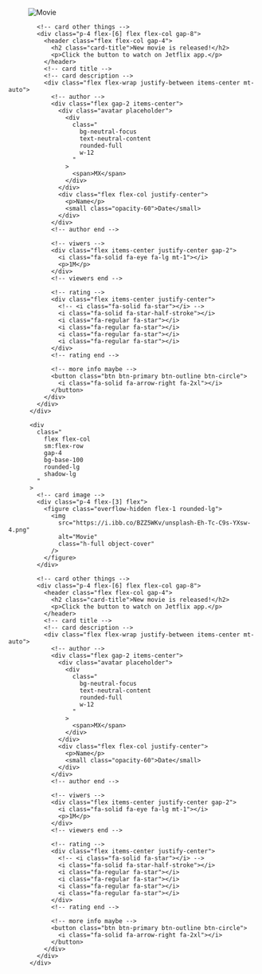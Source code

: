 <div
            class="
              flex flex-col
              sm:flex-row
              gap-4
              bg-base-100
              rounded-lg
              shadow-lg
            "
          >
            <!-- card image -->
            <div class="p-4 flex-[3] flex">
              <figure class="overflow-hidden flex-1 rounded-lg">
                <img
                  src="https://i.ibb.co/BZZ5WKv/unsplash-Eh-Tc-C9s-YXsw-4.png"
                  alt="Movie"
                  class="h-full object-cover"
                />
              </figure>
            </div>

            <!-- card other things -->
            <div class="p-4 flex-[6] flex flex-col gap-8">
              <header class="flex flex-col gap-4">
                <h2 class="card-title">New movie is released!</h2>
                <p>Click the button to watch on Jetflix app.</p>
              </header>
              <!-- card title -->
              <!-- card description -->
              <div class="flex flex-wrap justify-between items-center mt-auto">
                <!-- author -->
                <div class="flex gap-2 items-center">
                  <div class="avatar placeholder">
                    <div
                      class="
                        bg-neutral-focus
                        text-neutral-content
                        rounded-full
                        w-12
                      "
                    >
                      <span>MX</span>
                    </div>
                  </div>
                  <div class="flex flex-col justify-center">
                    <p>Name</p>
                    <small class="opacity-60">Date</small>
                  </div>
                </div>
                <!-- author end -->

                <!-- viwers -->
                <div class="flex items-center justify-center gap-2">
                  <i class="fa-solid fa-eye fa-lg mt-1"></i>
                  <p>1M</p>
                </div>
                <!-- viewers end -->

                <!-- rating -->
                <div class="flex items-center justify-center">
                  <!-- <i class="fa-solid fa-star"></i> -->
                  <i class="fa-solid fa-star-half-stroke"></i>
                  <i class="fa-regular fa-star"></i>
                  <i class="fa-regular fa-star"></i>
                  <i class="fa-regular fa-star"></i>
                  <i class="fa-regular fa-star"></i>
                </div>
                <!-- rating end -->

                <!-- more info maybe -->
                <button class="btn btn-primary btn-outline btn-circle">
                  <i class="fa-solid fa-arrow-right fa-2xl"></i>
                </button>
              </div>
            </div>
          </div>

          <div
            class="
              flex flex-col
              sm:flex-row
              gap-4
              bg-base-100
              rounded-lg
              shadow-lg
            "
          >
            <!-- card image -->
            <div class="p-4 flex-[3] flex">
              <figure class="overflow-hidden flex-1 rounded-lg">
                <img
                  src="https://i.ibb.co/BZZ5WKv/unsplash-Eh-Tc-C9s-YXsw-4.png"
                  alt="Movie"
                  class="h-full object-cover"
                />
              </figure>
            </div>

            <!-- card other things -->
            <div class="p-4 flex-[6] flex flex-col gap-8">
              <header class="flex flex-col gap-4">
                <h2 class="card-title">New movie is released!</h2>
                <p>Click the button to watch on Jetflix app.</p>
              </header>
              <!-- card title -->
              <!-- card description -->
              <div class="flex flex-wrap justify-between items-center mt-auto">
                <!-- author -->
                <div class="flex gap-2 items-center">
                  <div class="avatar placeholder">
                    <div
                      class="
                        bg-neutral-focus
                        text-neutral-content
                        rounded-full
                        w-12
                      "
                    >
                      <span>MX</span>
                    </div>
                  </div>
                  <div class="flex flex-col justify-center">
                    <p>Name</p>
                    <small class="opacity-60">Date</small>
                  </div>
                </div>
                <!-- author end -->

                <!-- viwers -->
                <div class="flex items-center justify-center gap-2">
                  <i class="fa-solid fa-eye fa-lg mt-1"></i>
                  <p>1M</p>
                </div>
                <!-- viewers end -->

                <!-- rating -->
                <div class="flex items-center justify-center">
                  <!-- <i class="fa-solid fa-star"></i> -->
                  <i class="fa-solid fa-star-half-stroke"></i>
                  <i class="fa-regular fa-star"></i>
                  <i class="fa-regular fa-star"></i>
                  <i class="fa-regular fa-star"></i>
                  <i class="fa-regular fa-star"></i>
                </div>
                <!-- rating end -->

                <!-- more info maybe -->
                <button class="btn btn-primary btn-outline btn-circle">
                  <i class="fa-solid fa-arrow-right fa-2xl"></i>
                </button>
              </div>
            </div>
          </div>
